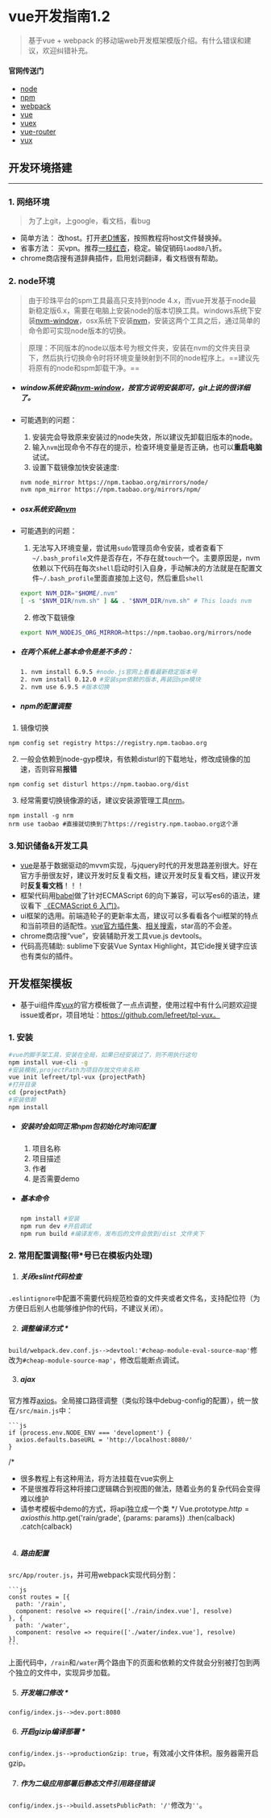 # vue开发指南1.2
> 基于vue + webpack 的移动端web开发框架模版介绍。有什么错误和建议，欢迎纠错补充。

#### 官网传送门
- [node](https://nodejs.org/)
- [npm](https://www.npmjs.com/)
- [webpack](https://webpack.js.org/guides)
- [vue](http://cn.vuejs.org/v2/guide/)
- [vuex](https://vuex.vuejs.org/zh-cn/)
- [vue-router](https://router.vuejs.org/zh-cn/)
- [vux](https://vux.li/#/zh-CN/README)

## 开发环境搭建
---
### 1. 网络环境
> 为了上git，上google，看文档，看bug

- 简单方法： 改host。打开[老D博客](https://laod.cn/hosts)，按照教程将host文件替换掉。
- 省事方法： 买vpn。推荐[一枝红杏](https://www.yizhihongxing.com/)，稳定。输促销码`laod80`八折。
- chrome商店搜有道辞典插件，启用划词翻译，看文档很有帮助。

### 2. node环境
> 由于珍珠平台的spm工具最高只支持到node 4.x，而vue开发基于node最新稳定版6.x，需要在电脑上安装node的版本切换工具。windows系统下安装[nvm-window](https://github.com/coreybutler/nvm-windows)，osx系统下安装[nvm](https://github.com/creationix/nvm)，安装这两个工具之后，通过简单的命令即可实现node版本的切换。

> 原理：不同版本的node以版本号为根文件夹，安装在nvm的文件夹目录下，然后执行切换命令时将环境变量映射到不同的node程序上。==建议先将原有的node和spm卸载干净。==

- ##### window系统安装[nvm-window](https://github.com/coreybutler/nvm-windows)，按官方说明安装即可，git上说的很详细了。
- 可能遇到的问题：
    1. 安装完会导致原来安装过的node失效，所以建议先卸载旧版本的node。
    2. 输入`nvm`出现命令不存在的提示，检查环境变量是否正确，也可以**重启电脑**试试。
    3. 设置下载镜像加快安装速度:
    
    ```bash
    nvm node_mirror https://npm.taobao.org/mirrors/node/
    nvm npm_mirror https://npm.taobao.org/mirrors/npm/
    ```

- ##### osx系统安装[nvm](https://github.com/creationix/nvm)
- 可能遇到的问题：
    1. 无法写入环境变量，尝试用`sudo`管理员命令安装，或者查看下`~/.bash_profile`文件是否存在，不存在就`touch`一个。主要原因是，nvm依赖以下代码在每次`shell`启动时引入自身，手动解决的方法就是在配置文件`~/.bash_profile`里面直接加上这句，然后重启`shell`

    ```bash
    export NVM_DIR="$HOME/.nvm"
    [ -s "$NVM_DIR/nvm.sh" ] && . "$NVM_DIR/nvm.sh" # This loads nvm
    ```
    
    2. 修改下载镜像
    ```bash
    export NVM_NODEJS_ORG_MIRROR=https://npm.taobao.org/mirrors/node
    ```

- ##### 在两个系统上基本命令是差不多的：

    ```bash
    1. nvm install 6.9.5 #node.js官网上看看最新稳定版本号
    2. nvm install 0.12.0 #安装spm依赖的版本,再装回spm模块
    2. nvm use 6.9.5 #版本切换
    ```

- ##### npm的配置调整

 1. 镜像切换
 ```
 npm config set registry https://registry.npm.taobao.org
 ```
 2. 一般会依赖到node-gyp模块，有依赖disturl的下载地址，修改成镜像的加速，否则容易**报错**
 ```
 npm config set disturl https://npm.taobao.org/dist
 ```
 3. 经常需要切换镜像源的话，建议安装源管理工具[nrm](https://github.com/Pana/nrm)。
 ```
 npm install -g nrm
 nrm use taobao #直接就切换到了https://registry.npm.taobao.org这个源
 ```
 
### 3.知识储备&开发工具
- [vue](http://cn.vuejs.org/v2/guide/)是基于数据驱动的mvvm实现，与jquery时代的开发思路差别很大。好在官方手册很友好，建议开发时反复看文档，建议开发时反复看文档，建议开发时**反复看文档**！！！
- 框架代码用[babel](http://babeljs.cn/)做了针对ECMAScript 6的向下兼容，可以写es6的语法，建议看下 [《ECMAScript 6 入门》](http://es6.ruanyifeng.com/)。
- ui框架的选用。前端造轮子的更新率太高，建议可以多看看各个ui框架的特点和当前项目的适配性。[vue官方插件集](https://github.com/vuejs/awesome-vue)、[相关搜索](https://www.awesomes.cn/search?q=vue)，star高的不会差。
- chrome商店搜“vue”，安装辅助开发工具vue.js devtools。
- 代码高亮辅助: sublime下安装Vue Syntax Highlight，其它ide搜关键字应该也有类似的插件。

## 开发框架模板
- 基于ui组件库[vux](https://vux.li/#/)的官方模板做了一点点调整，使用过程中有什么问题欢迎提issue或者pr，项目地址：https://github.com/lefreet/tpl-vux。
 
### 1. 安装
```bash
#vue的脚手架工具，安装在全局，如果已经安装过了，则不用执行这句
npm install vue-cli -g 
#安装模板,projectPath为项目存放文件夹名称
vue init lefreet/tpl-vux {projectPath}
#打开目录
cd {projectPath}
#安装依赖
npm install
```

- ##### 安装时会如同正常npm包初始化时询问配置
    1. 项目名称
    2. 项目描述
    3. 作者
    4. 是否需要demo


- ##### 基本命令
    ```bash
    npm install #安装
    npm run dev #开启调试
    npm run build #编译发布，发布后的文件会放到/dist 文件夹下
    ```

### 2. 常用配置调整(带*号已在模板内处理)
1. ##### 关闭eslint代码检查
`.eslintignore`中配置不需要代码规范检查的文件夹或者文件名，支持配位符（为方便日后别人也能够维护你的代码，不建议关闭）。

2. ##### 调整编译方式 *
`build/webpack.dev.conf.js-->devtool:'#cheap-module-eval-source-map'`修改为`#cheap-module-source-map'`，修改后能断点调试。

3. ##### ajax
官方推荐[axios](https://github.com/mzabriskie/axios)。全局接口路径调整（类似珍珠中debug-config的配置），统一放在`/src/main.js`中：

    ```js
    if (process.env.NODE_ENV === 'development') {
      axios.defaults.baseURL = 'http://localhost:8080/'
    }
  
  /*
  * 很多教程上有这种用法，将方法挂载在vue实例上
  * 不是很推荐将这种将接口逻辑耦合到视图的做法，随着业务的复杂代码会变得难以维护
  * 请参考模板中demo的方式，将api独立成一个类
  */
	Vue.prototype.$http = axios
   this.$http.get('rain/grade', {params: params})
   .then(calback)
   .catch(calback)
    ```

4. ##### 路由配置
`src/App/router.js`，并可用webpack实现代码分割：

    ```js
    const routes = [{
      path: '/rain',
      component: resolve => require(['./rain/index.vue'], resolve)
    }, {
      path: '/water',
      component: resolve => require(['./water/index.vue'], resolve)
    }]
    ```  
上面代码中，`/rain`和`/water`两个路由下的页面和依赖的文件就会分别被打包到两个独立的文件中，实现异步加载。

5. ##### 开发端口修改 *
`config/index.js-->dev.port:8080`

6. ##### 开启gizip编译部署 *
`config/index.js-->productionGzip: true`，有效减小文件体积。服务器需开启gzip。

7. ##### 作为二级应用部署后静态文件引用路径错误
`config/index.js-->build.assetsPublicPath: '/'`修改为`''`。



 



